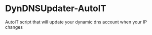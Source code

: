 # DynDNSUpdater-AutoIT
AutoIT script that will update your dynamic dns account when your IP changes
